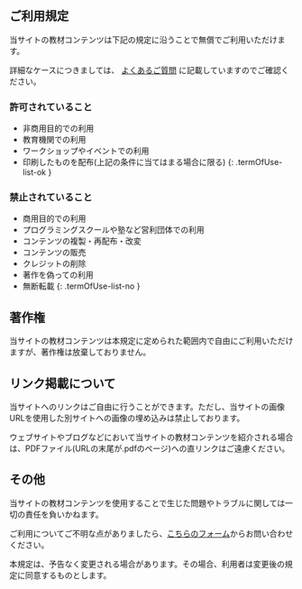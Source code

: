 ## ご利用規定

当サイトの教材コンテンツは下記の規定に沿うことで無償でご利用いただけます。

詳細なケースにつきましては、 [よくあるご質問](/faq) に記載していますのでご確認ください。

### 許可されていること
- 非商用目的での利用
- 教育機関での利用
- ワークショップやイベントでの利用
- 印刷したものを配布(上記の条件に当てはまる場合に限る)
{: .termOfUse-list-ok }

### 禁止されていること
- 商用目的での利用
- プログラミングスクールや塾など営利団体での利用
- コンテンツの複製・再配布・改変
- コンテンツの販売
- クレジットの削除
- 著作を偽っての利用
- 無断転載
{: .termOfUse-list-no }

## 著作権
当サイトの教材コンテンツは本規定に定められた範囲内で自由にご利用いただけますが、著作権は放棄しておりません。

## リンク掲載について
当サイトへのリンクはご自由に行うことができます。ただし、当サイトの画像URLを使用した別サイトへの画像の埋め込みは禁止しております。

ウェブサイトやブログなどにおいて当サイトの教材コンテンツを紹介される場合は、PDFファイル(URLの末尾が.pdfのページ)への直リンクはご遠慮ください。

## その他
当サイトの教材コンテンツを使用することで生じた問題やトラブルに関しては一切の責任を負いかねます。

ご利用についてご不明な点がありましたら、[こちらのフォーム](/contact)からお問い合わせください。

本規定は、予告なく変更される場合があります。その場合、利用者は変更後の規定に同意するものとします。
